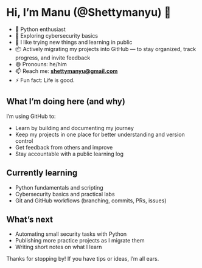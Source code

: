 # Hi, I’m Manu (@Shettymanyu) 👋

- 🐍 Python enthusiast  
- 🔐 Exploring cybersecurity basics  
- 🧪 I like trying new things and learning in public  
- 📦 Actively migrating my projects into GitHub — to stay organized, track progress, and invite feedback  
- 😄 Pronouns: he/him  
- 📫 Reach me: **shettymanyu@gmail.com**  
- ⚡ Fun fact: Life is good.

## What I’m doing here (and why)
I’m using GitHub to:
- Learn by building and documenting my journey
- Keep my projects in one place for better understanding and version control
- Get feedback from others and improve
- Stay accountable with a public learning log

## Currently learning
- Python fundamentals and scripting
- Cybersecurity basics and practical labs
- Git and GitHub workflows (branching, commits, PRs, issues)

## What’s next
- Automating small security tasks with Python
- Publishing more practice projects as I migrate them
- Writing short notes on what I learn

Thanks for stopping by! If you have tips or ideas, I’m all ears.
